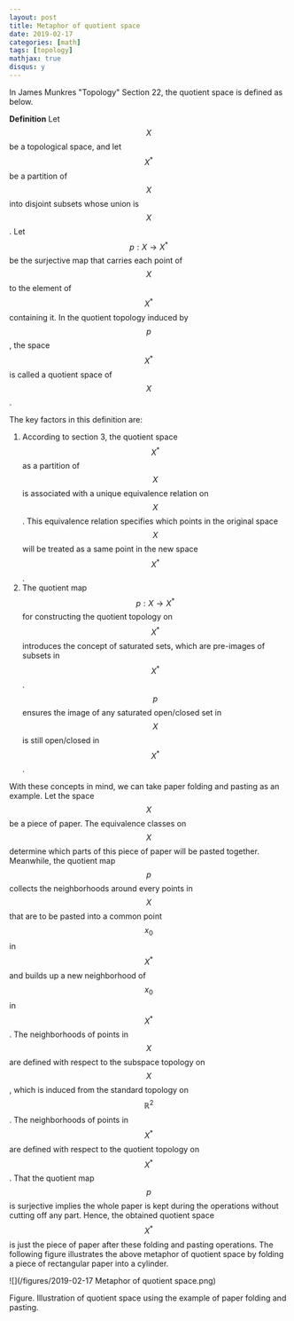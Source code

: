 ```yaml
---
layout: post
title: Metaphor of quotient space
date: 2019-02-17
categories: [math]
tags: [topology]
mathjax: true
disqus: y
---
```


In James Munkres "Topology" Section 22, the quotient space is defined as below.

**Definition** Let $$X$$ be a topological space, and let $$X^*$$ be a partition of $$X$$ into disjoint subsets whose union is $$X$$. Let $$p: X \rightarrow X^*$$ be the surjective map that carries each point of $$X$$ to the element of $$X^*$$ containing it. In the quotient topology induced by $$p$$, the space $$X^*$$ is called a quotient space of $$X​$$.

The key factors in this definition are:

1. According to section 3, the quotient space $$X^*$$ as a partition of $$X$$ is associated with a unique equivalence relation on $$X$$. This equivalence relation specifies which points in the original space $$X$$ will be treated as a same point in the new space $$X^*$$.
2. The quotient map $$p: X \rightarrow X^*$$ for constructing the quotient topology on $$X^*$$ introduces the concept of saturated sets, which are pre-images of subsets in $$X^*$$. $$p$$ ensures the image of any saturated open/closed set in $$X$$ is still open/closed in $$X^*$$.

With these concepts in mind, we can take paper folding and pasting as an example. Let the space $$X$$ be a piece of paper. The equivalence classes on $$X$$ determine which parts of this piece of paper will be pasted together. Meanwhile, the quotient map $$p$$ collects the neighborhoods around every points in $$X$$ that are to be pasted into a common point $$x_0$$ in $$X^*$$ and builds up a new neighborhood of $$x_0$$ in $$X^*$$. The neighborhoods of points in $$X$$ are defined with respect to the subspace topology on $$X$$, which is induced from the standard topology on $$\mathbb{R}^2$$. The neighborhoods of points in $$X^*$$ are defined with respect to the quotient topology on $$X^*$$. That the quotient map $$p$$ is surjective implies the whole paper is kept during the operations without cutting off any part. Hence, the obtained quotient space $$X^*$$ is just the piece of paper after these folding and pasting operations. The following figure illustrates the above metaphor of quotient space by folding a piece of rectangular paper into a cylinder.

![](/figures/2019-02-17 Metaphor of quotient space.png)

Figure. Illustration of quotient space using the example of paper folding and pasting.
